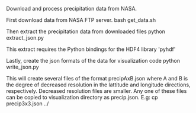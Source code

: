 Download and process precipitation data from NASA.

First download data from NASA FTP server.
    bash get_data.sh

Then extract the precipitation data from downloaded files
    python extract_json.py

This extract requires the Python bindings for the HDF4 library 'pyhdf'

Lastly, create the json formats of the data for visualization code
    python write_json.py

This will create several files of the format precipAxB.json where A and B
is the degree of decreased resolution in the lattitude and longitude directions,
respectively. Decreased resolution files are smaller. Any one of these files
can be copied to visualization directory as precip.json. E.g:
    cp precip3x3.json ../
